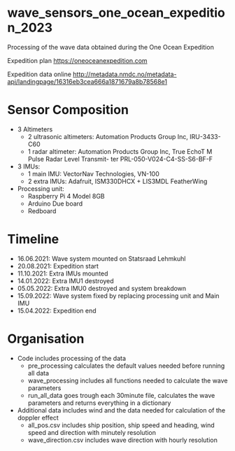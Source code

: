 # wave_sensors_one_ocean_expedition_2023
Processing of the wave data obtained during the One Ocean Expedition

Expedition plan https://oneoceanexpedition.com

Expedition data online http://metadata.nmdc.no/metadata-api/landingpage/16316eb3cea666a1871679a8b78568e1

# Sensor Composition
- 3 Altimeters
    * 2 ultrasonic altimeters: Automation Products Group Inc, IRU-3433-C60
    * 1 radar altimeter: Automation Products Group Inc, True EchoT M Pulse Radar Level Transmit- ter PRL-050-V024-C4-SS-S6-BF-F
- 3 IMUs:
    * 1 main IMU: VectorNav Technologies, VN-100
    * 2 extra IMUs: Adafruit, ISM330DHCX + LIS3MDL FeatherWing
- Processing unit: 
    * Raspberry Pi 4 Model 8GB
    * Arduino Due board
    * Redboard

# Timeline
- 16.06.2021: Wave system mounted on Statsraad Lehmkuhl
- 20.08.2021: Expedition start
- 11.10.2021: Extra IMUs mounted
- 14.01.2022: Extra IMU1 destroyed 
- 05.05.2022: Extra IMU0 destroyed and system breakdown
- 15.09.2022: Wave system fixed by replacing processing unit and Main IMU
- 15.04.2022: Expedition end

# Organisation
- Code includes processing of the data
   * pre_processing calculates the default values needed before running all data
   * wave_processing includes all functions needed to calculate the wave parameters
   * run_all_data goes trough each 30minute file, calculates the wave parameters and returns everything in a dictionary
- Additional data includes wind and the data needed for calculation of the doppler effect
   * all_pos.csv includes ship position, ship speed and heading, wind speed and direction with minutely resolution
   * wave_direction.csv includes wave direction with hourly resolution    
